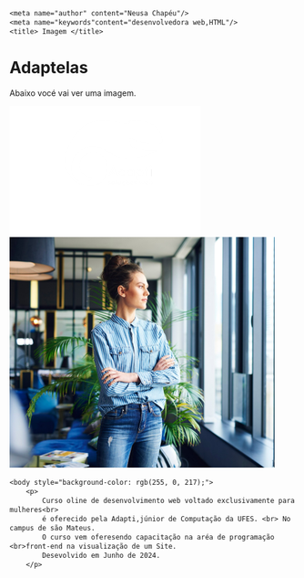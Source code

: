 <!DOCTYPE html>
<html lang="pt">
<head>
    <meta charset="UTF-8">
    <meta name="viewport" content="width=device-width,initial-scale=1.0"/>

    <meta name="author" content="Neusa Chapéu"/>
    <meta name="keywords"content="desenvolvedora web,HTML"/>
    <title> Imagem </title>
    
</head>
    <h1>Adaptelas</h1>
    <p>Abaixo vocé vai ver uma imagem.</p>
    <img src="Logo Adapti.png" alt="Logo Adapti">
    <img src="Logo Rectangle.png" alt="Logo Rectangle">
     
    <body style="background-color: rgb(255, 0, 217);">  
        <p>
            Curso oline de desenvolvimento web voltado exclusivamente para mulheres<br>
            é oferecido pela Adapti,júnior de Computação da UFES. <br> No campus de são Mateus.
            O curso vem oferesendo capacitação na aréa de programação <br>front-end na visualização de um Site.
            Desevolvido em Junho de 2024.
        </p>
</body> 
</html>

